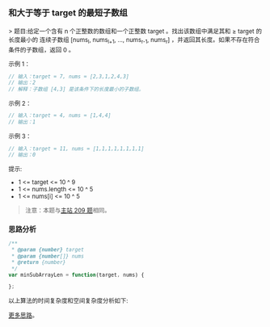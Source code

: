 ### 和大于等于 target 的最短子数组
<sub>
> 题目:给定一个含有 n 个正整数的数组和一个正整数 target 。找出该数组中满足其和 ≥ target 的长度最小的 连续子数组 [nums<sub>l</sub>, nums<sub>l+1</sub>, ..., nums<sub>r-1</sub>, nums<sub>r</sub>] ，并返回其长度。如果不存在符合条件的子数组，返回 0 。

示例 1：

```js
// 输入：target = 7, nums = [2,3,1,2,4,3]
// 输出：2
// 解释：子数组 [4,3] 是该条件下的长度最小的子数组。
```

示例 2：

```js
// 输入：target = 4, nums = [1,4,4]
// 输出：1
```

示例 3：

```js
// 输入：target = 11, nums = [1,1,1,1,1,1,1,1]
// 输出：0
```

提示:

* 1 <= target <= 10 ^ 9
* 1 <= nums.length <= 10 ^ 5
* 1 <= nums[i] <= 10 ^ 5

> 注意：本题与[主站 209 题](https://leetcode-cn.com/problems/minimum-size-subarray-sum/)相同。

### 思路分析



```js
/**
 * @param {number} target
 * @param {number[]} nums
 * @return {number}
 */
var minSubArrayLen = function(target, nums) {

};
```

以上算法的时间复杂度和空间复杂度分析如下:


[更多思路](https://leetcode-cn.com/problems/2VG8Kg/solution/he-da-yu-deng-yu-target-de-zui-duan-zi-s-ixef/)。
